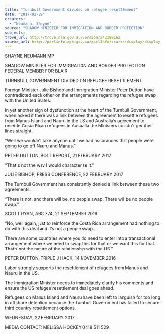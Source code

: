 ```yaml
---
title: "Turnbull Government divided on refugee resettlement"
date: "2017-02-22"
creators:
  - "Neumann, Shayne"
source: "SHADOW MINISTER FOR IMMIGRATION AND BORDER PROTECTION"
subjects:
trove_url: http://trove.nla.gov.au/version/242198162
source_url: http://parlinfo.aph.gov.au/parlInfo/search/display/display.w3p;query=Id%3A%22media/pressrel/5115307%22
---
```


 

 SHAYNE NEUMANN MP 

 SHADOW MINISTER FOR IMMIGRATION AND BORDER PROTECTION  FEDERAL MEMBER FOR BLAIR 

 

 TURNBULL GOVERNMENT DIVIDED ON REFUGEE RESETTLEMENT    

 Foreign Minister Julie Bishop and Immigration Minister Peter Dutton have contradicted  each other on the arrangements regarding the refugee swap with the United States.    

 In yet another sign of dysfunction at the heart of the Turnbull Government, when asked  if there was a link between the agreement to resettle refugees from Manus Island and  Nauru in the US and Australia’s agreement to resettle Costa Rican refugees in Australia  the Ministers couldn't get their lines straight.    

 “Well we wouldn’t take anyone until we had assurances that people were going to go off  Nauru and Manus.”   

 PETER DUTTON, BOLT REPORT, 21 FEBRUARY 2017 

 

 "That's not the way I would characterise it."   

 JULIE BISHOP, PRESS CONFERENCE, 22 FEBRUARY 2017    

 The Turnbull Government has consistently denied a link between these two  agreements.    

 “There is not, and there will be, no people swap. There will be no people swap.”   

 SCOTT RYAN, ABC 774, 21 SEPTEMBER 2016 

 

 “No, well again, just to reinforce the Costa Rica arrangement had nothing to do with this  deal and it’s not a people swap... 

 There are some countries where you do need to enter into a transactional arrangement  where we need to swap this for that or we want this for that. That’s not the nature of the  relationship with the US.”   

 PETER DUTTON, TRIPLE J HACK, 14 NOVEMBER 2016 

 

 Labor strongly supports the resettlement of refugees from Manus and Nauru in the US.     

 The Immigration Minister needs to immediately clarify his comments and ensure the US  refugee resettlement deal goes ahead.    

 Refugees on Manus Island and Nauru have been left to languish for too long in offshore  detention because the Turnbull Government has failed to secure third country  resettlement options.    

 WEDNESDAY, 22 FEBRUARY 2017      

 MEDIA CONTACT: MELISSA HOCKEY 0418 511 529   

 

 

